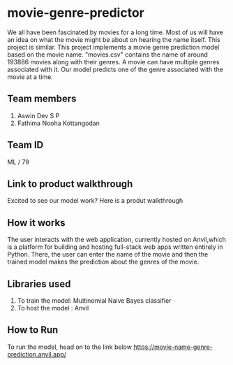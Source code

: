 # movie-genre-predictor
We all have been fascinated by movies for a long time. Most of us will have an idea on what the movie might be about on hearing the name itself.
This project is similar. This project implements a movie genre prediction model based on the movie name.
"movies.csv" contains the name of around 193886 movies along with their genres.
A movie can have multiple genres associated with it. Our model predicts one of the genre associated with the movie at a time.

## Team members
1. Aswin Dev S P 
2. Fathima Nooha Kottangodan 

## Team ID
ML / 79

## Link to product walkthrough
Excited to see our model work?
Here is a produt walkthrough


## How it works

The user interacts with the web application, currently hosted on Anvil,which is a platform for building and hosting full-stack web apps written entirely in Python.
There, the user can enter the name of the movie and then the trained model makes the prediction about the genres of the movie. 


## Libraries used
1. To train the model: Multinomial Naive Bayes classifier
2. To host the model : Anvil

## How to Run
To run the model, head on to the link below
https://movie-name-genre-prediction.anvil.app/
